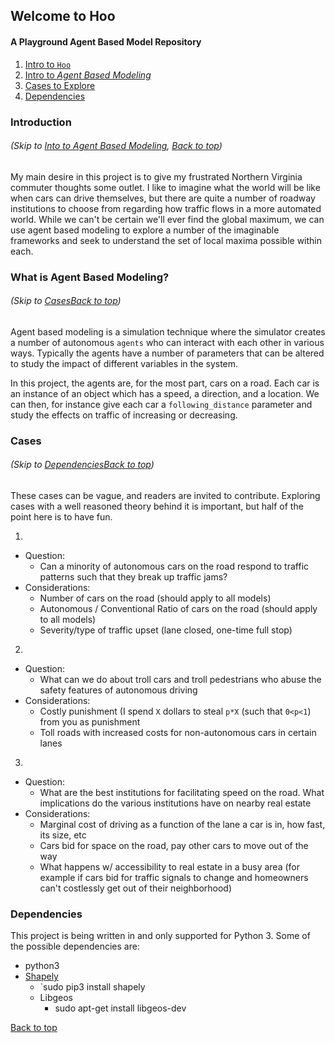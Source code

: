 ## Welcome to Hoo
#### A Playground Agent Based Model Repository

1. [Intro to `Hoo`](https://github.com/emmagras/hoo-will-build-the-roads/blob/master/README.md#introduction)
2. [Intro to *Agent Based Modeling*](https://github.com/emmagras/hoo-will-build-the-roads/blob/master/README.md#what-is-agent-based-modeling)
3. [Cases to Explore](https://github.com/emmagras/hoo-will-build-the-roads/blob/master/README.md#cases)
3. [Dependencies](https://github.com/emmagras/hoo-will-build-the-roads/blob/master/README.md#dependencies)

### Introduction
###### (Skip to [Into to Agent Based Modeling](https://github.com/emmagras/hoo-will-build-the-roads/blob/master/README.md#what-is-agent-based-modeling), [Back to top](https://github.com/emmagras/hoo-will-build-the-roads/blob/master/README.md#welcome-to-hoo))
My main desire in this project is to give my frustrated Northern Virginia commuter thoughts some outlet.
I like to imagine what the world will be like when cars can drive themselves, but there are quite a number of roadway institutions to choose from regarding how traffic flows in a more automated world. While we can't be certain we'll ever find the global maximum, we can use agent based modeling to explore a number of the imaginable frameworks and seek to understand the set of local maxima possible within each.

### What is Agent Based Modeling?
###### (Skip to [Cases](https://github.com/emmagras/hoo-will-build-the-roads/blob/master/README.md#cases)[Back to top](https://github.com/emmagras/hoo-will-build-the-roads/blob/master/README.md#welcome-to-hoo))
Agent based modeling is a simulation technique where the simulator creates a number of autonomous `agents` who can interact with each other in various ways. Typically the agents have a number of parameters that can be altered to study the impact of different variables in the system. 

In this project, the agents are, for the most part, cars on a road. Each car is an instance of an object which has a speed, a direction, and a location. We can then, for instance give each car a `following_distance` parameter and study the effects on traffic of increasing or decreasing. 

### Cases
###### (Skip to [Dependencies](https://github.com/emmagras/hoo-will-build-the-roads/blob/master/README.md#dependencies)[Back to top](https://github.com/emmagras/hoo-will-build-the-roads/blob/master/README.md#welcome-to-hoo))
These cases can be vague, and readers are invited to contribute. Exploring cases with a well reasoned theory behind it is important, but half of the point here is to have fun. 

1. 
  - Question:
    - Can a minority of autonomous cars on the road respond to traffic patterns such that they break up traffic jams?
  - Considerations: 
    - Number of cars on the road (should apply to all models)
    - Autonomous / Conventional Ratio of cars on the road (should apply to all models)
    - Severity/type of traffic upset (lane closed, one-time full stop)

2. 
  - Question: 
    - What can we do about troll cars and troll pedestrians who abuse the safety features of autonomous driving
  - Considerations:
    - Costly punishment (I spend `X` dollars to steal `p*X` (such that `0<p<1`) from you as punishment
    - Toll roads with increased costs for non-autonomous cars in certain lanes

3. 
  - Question: 
    - What are the best institutions for facilitating speed on the road. What implications do the various institutions have on nearby real estate
  - Considerations:
    - Marginal cost of driving as a function of the lane a car is in, how fast, its size, etc
    - Cars bid for space on the road, pay other cars to move out of the way
    - What happens w/ accessibility to real estate in a busy area (for example if cars bid for traffic signals to change and homeowners can't costlessly get out of their neighborhood) 

### Dependencies
This project is being written in and only supported for Python 3. 
Some of the possible dependencies are: 
- python3
- [Shapely](https://github.com/Toblerity/Shapely)
  - `sudo pip3 install shapely
  - Libgeos
    - sudo apt-get install libgeos-dev


[Back to top](https://github.com/emmagras/hoo-will-build-the-roads/blob/master/README.md#welcome-to-hoo)
